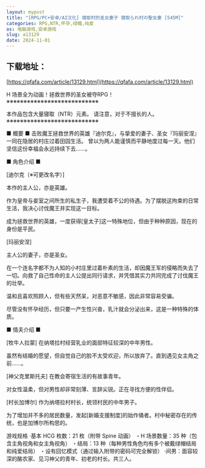 ```yaml
---
layout: mypost
title: "[RPG/PC+安卓/AI汉化] 寝取村的圣女妻子 寝取られ村の聖女妻 [545M]"
categories: RPG,NTR,怀孕,绿帽,纯爱
os: 电脑游戏,安卓游戏
slug: a13129
date: 2024-11-01
---
```


## 下载地址：

[https://qfafa.com/article/13129.html](https://qfafa.com/article/13129.html)

H 场景全为动画！拯救世界的圣女被夺RPG！
※※※※※※※※※※※※※※※※※※※※※※※※※※※

本作品包含大量寝取（NTR）元素。
请注意，对于不擅长的人。
※※※※※※※※※※※※※※※※※※※※※※※※※※※

■ 概要 ■
击败魔王拯救世界的英雄『迪尔克』，与挚爱的妻子、圣女『玛丽安涅』一同在隐居的村庄过着田园生活。
曾以为两人能谨慎而平静地度过每一天。他们坚信这份幸福会永远持续下去……。

■ 角色介绍 ■

\[迪尔克（※可更改名字）\]

本作的主人公，亦是英雄。

作为皇帝与妾室之间所生的私生子，我遭受着不公的待遇。为了摆脱这拘束的日常生活，我决心讨伐魔王并实现这一目标。

成为拯救世界的英雄，一度获得\[皇太子\]这一特殊地位，但由于种种原因，现在的身份是平民。

\[玛丽安涅\]

主人公的妻子，亦是圣女。

在一个连名字都不为人知的小村庄里过着朴素的生活，却因魔王军的侵略而失去了一切。向救了自己性命的主人公提出同行请求，并凭借其实力共同完成了讨伐魔王的壮举。

温和且喜欢照顾人，但有些天然呆，对恶意不敏感，因此非常容易受骗。

尽管没有怀孕经历，但只要一产生性兴奋，乳汁就会分泌出来，这是一种特殊的体质。

■ 情夫介绍 ■

\[牧牛人拉蒙\]
在纳塔拉村经营乳业的面部特征较深的中年男性。

虽然有结婚的愿望，但自觉自己的脸不太受欢迎，所以放弃了。直到遇见女主角之前……。

\[神父克里斯托夫\]
在教会寄宿生活的有故事青年。

对女性温柔，但对男性却非常刻薄、言辞尖锐。正在寻找方便的性伴侣。

\[村长加博尔\]
作为纳塔拉村村长，统领村民的中年男子。

为了增加并不多的居民数量，发起\[新婚支援制度\]的始作俑者。村中秘密存在的传统，也是加博尔所构思的。

游戏规格
·基本 HCG 枚数：21 枚（附带 Spine 动画）
・H 场景数量：35 种（包含主角视角和女主角视角）
・结局：13 种（每种男性角色均有多个被戴绿帽结局和纯爱结局）
・设有回忆模式（通过输入附带的密码可完全解锁）
·间男：面容较深的酪农家、见习神父的青年、初老的村长。共三人。